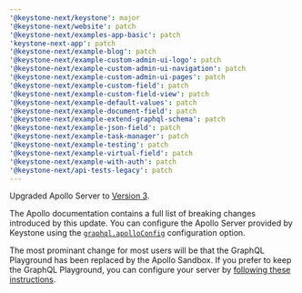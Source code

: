 ```yaml
---
'@keystone-next/keystone': major
'@keystone-next/website': patch
'@keystone-next/examples-app-basic': patch
'keystone-next-app': patch
'@keystone-next/example-blog': patch
'@keystone-next/example-custom-admin-ui-logo': patch
'@keystone-next/example-custom-admin-ui-navigation': patch
'@keystone-next/example-custom-admin-ui-pages': patch
'@keystone-next/example-custom-field': patch
'@keystone-next/example-custom-field-view': patch
'@keystone-next/example-default-values': patch
'@keystone-next/example-document-field': patch
'@keystone-next/example-extend-graphql-schema': patch
'@keystone-next/example-json-field': patch
'@keystone-next/example-task-manager': patch
'@keystone-next/example-testing': patch
'@keystone-next/example-virtual-field': patch
'@keystone-next/example-with-auth': patch
'@keystone-next/api-tests-legacy': patch
---
```


Upgraded Apollo Server to [Version 3](https://www.apollographql.com/docs/apollo-server/migration/).

The Apollo documentation contains a full list of breaking changes introduced by this update.
You can configure the Apollo Server provided by Keystone using the [`graphql.apolloConfig`](https://keystonejs.com/docs/apis/config#graphql) configuration option.

The most prominant change for most users will be that the GraphQL Playground has been replaced by the Apollo Sandbox.
If you prefer to keep the GraphQL Playground, you can configure your server by [following these instructions](https://www.apollographql.com/docs/apollo-server/migration/#graphql-playground).
